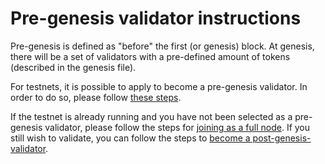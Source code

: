 # Pre-genesis validator instructions

Pre-genesis is defined as "before" the first (or genesis) block. 
At genesis, there will be a set of validators with a pre-defined amount of tokens (described in the genesis file).

For testnets, it is possible to apply to become a pre-genesis validator.
In order to do so, please follow [these steps](./genesis-validator-apply.md).

If the testnet is already running and you have not been selected as a pre-genesis validator, please follow the steps for [joining as a full node](../../running-a-full-node.md). If you still wish to validate, you can follow the steps to [become a post-genesis-validator](./post-genesis-validator.md).
